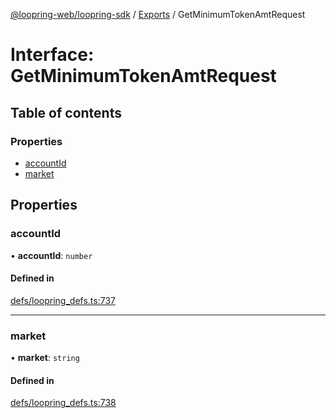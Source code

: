 [@loopring-web/loopring-sdk](../README.md) / [Exports](../modules.md) / GetMinimumTokenAmtRequest

# Interface: GetMinimumTokenAmtRequest

## Table of contents

### Properties

- [accountId](GetMinimumTokenAmtRequest.md#accountid)
- [market](GetMinimumTokenAmtRequest.md#market)

## Properties

### accountId

• **accountId**: `number`

#### Defined in

[defs/loopring_defs.ts:737](https://github.com/Loopring/loopring_sdk/blob/fd60be9/src/defs/loopring_defs.ts#L737)

___

### market

• **market**: `string`

#### Defined in

[defs/loopring_defs.ts:738](https://github.com/Loopring/loopring_sdk/blob/fd60be9/src/defs/loopring_defs.ts#L738)
